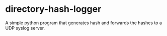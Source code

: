 # directory-hash-logger
A simple python program that generates hash and forwards the hashes to a UDP syslog server.
